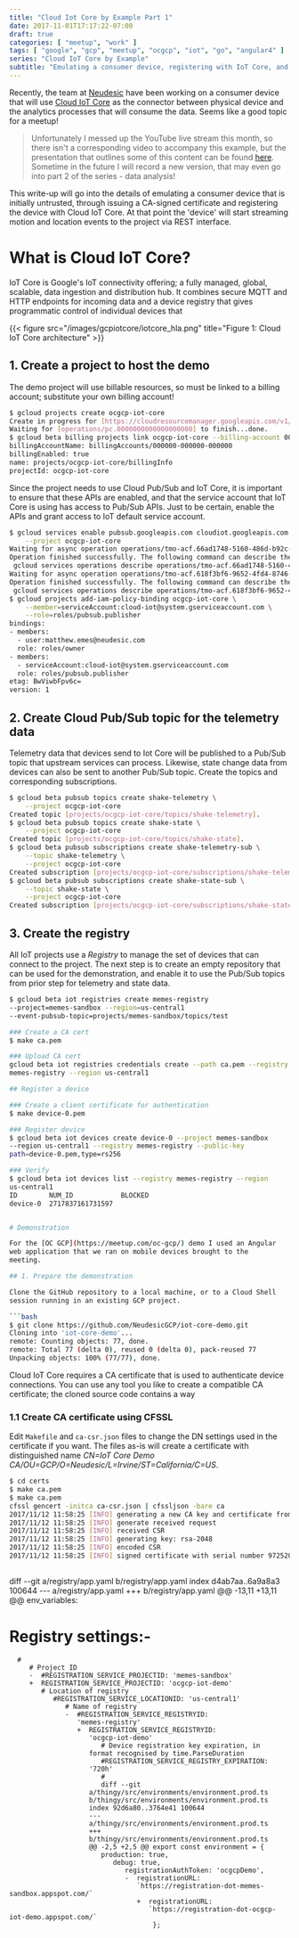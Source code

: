 ```yaml
---
title: "Cloud Iot Core by Example Part 1"
date: 2017-11-01T17:17:22-07:00
draft: true
categories: [ "meetup", "work" ]
tags: [ "google", "gcp", "meetup", "ocgcp", "iot", "go", "angular4" ]
series: "Cloud IoT Core by Example"
subtitle: "Emulating a consumer device, registering with IoT Core, and publishing telemetry events"
---
```


Recently, the team at [Neudesic](https://www.neudesic.com/) have been
working on a consumer device that will use [Cloud IoT
Core](https://cloud.google.com/iot-core) as the connector between
physical device and the analytics processes that will consume the
data. Seems like a good topic for a meetup!

> Unfortunately I messed up the YouTube live stream this month, so
> there isn't a corresponding video to accompany this
> example, but the presentation that outlines some of this content can
> be found [here](https://goo.gl/LZF1h7). Sometime in the future I
> will record a new version, that may even go into part 2 of the
> series - data analysis!

This write-up will go into the details of emulating a consumer device
that is initially untrusted, through issuing a CA-signed certificate
and registering the device with Cloud IoT Core. At that point the
'device' will start streaming motion and location events to the
project via REST interface.
<!--more-->

# What is Cloud IoT Core?

IoT Core is Google's IoT connectivity offering; a fully managed,
global, scalable, data ingestion and distribution hub. It combines
secure MQTT and HTTP endpoints for incoming data and a device
registry that gives programmatic control of individual devices that

{{< figure src="/images/gcpiotcore/iotcore_hla.png" title="Figure 1: Cloud IoT Core architecture" >}}


## 1. Create a project to host the demo

The demo project will use billable resources, so must be linked to a
billing account; substitute your own billing account!

```bash
$ gcloud projects create ocgcp-iot-core
Create in progress for [https://cloudresourcemanager.googleapis.com/v1/projects/ocgcp-iot-core].
Waiting for [operations/pc.0000000000000000000] to finish...done.
$ gcloud beta billing projects link ocgcp-iot-core --billing-account 000000-000000-000000
billingAccountName: billingAccounts/000000-000000-000000
billingEnabled: true
name: projects/ocgcp-iot-core/billingInfo
projectId: ocgcp-iot-core

```

Since the project needs to use Cloud Pub/Sub and IoT Core, it is
important to ensure that these APIs are enabled, and that the service
account that IoT Core is using has access to Pub/Sub APIs. Just to be
certain, enable the APIs and grant access to IoT default service
account.

```bash
$ gcloud services enable pubsub.googleapis.com cloudiot.googleapis.com \
    --project ocgcp-iot-core
Waiting for async operation operations/tmo-acf.66ad1748-5160-486d-b92c-0ab976fbb6f4 to complete...
Operation finished successfully. The following command can describe the Operation details:
 gcloud services operations describe operations/tmo-acf.66ad1748-5160-486d-b92c-0ab976fbb6f4
Waiting for async operation operations/tmo-acf.618f3bf6-9652-4fd4-8746-67e734258baf to complete...
Operation finished successfully. The following command can describe the Operation details:
 gcloud services operations describe operations/tmo-acf.618f3bf6-9652-4fd4-8746-67e734258baf
$ gcloud projects add-iam-policy-binding ocgcp-iot-core \
    --member=serviceAccount:cloud-iot@system.gserviceaccount.com \
    --role=roles/pubsub.publisher
bindings:
- members:
  - user:matthew.emes@neudesic.com
  role: roles/owner
- members:
  - serviceAccount:cloud-iot@system.gserviceaccount.com
  role: roles/pubsub.publisher
etag: BwViwbFpv6c=
version: 1
```

## 2. Create Cloud Pub/Sub topic for the telemetry data

Telemetry data that devices send to Iot Core will be published to a
Pub/Sub topic that upstream services can process. Likewise, state
change data from devices can also be sent to another Pub/Sub
topic. Create the topics and corresponding subscriptions.

```bash
$ gcloud beta pubsub topics create shake-telemetry \
    --project ocgcp-iot-core
Created topic [projects/ocgcp-iot-core/topics/shake-telemetry].
$ gcloud beta pubsub topics create shake-state \
    --project ocgcp-iot-core
Created topic [projects/ocgcp-iot-core/topics/shake-state].
$ gcloud beta pubsub subscriptions create shake-telemetry-sub \
    --topic shake-telemetry \
    --project ocgcp-iot-core
Created subscription [projects/ocgcp-iot-core/subscriptions/shake-telemetry-sub].
$ gcloud beta pubsub subscriptions create shake-state-sub \
    --topic shake-state \
    --project ocgcp-iot-core
Created subscription [projects/ocgcp-iot-core/subscriptions/shake-state-sub].
```

## 3. Create the registry

All IoT projects use a _Registry_ to manage the set of devices that
can connect to the project. The next step is to create an empty
repository that can be used for the demonstration, and enable it to
use the Pub/Sub topics from prior step for telemetry and state data.

```bash
$ gcloud beta iot registries create memes-registry
--project=memes-sandbox --region=us-central1
--event-pubsub-topic=projects/memes-sandbox/topics/test

### Create a CA cert
$ make ca.pem

### Upload CA cert
gcloud beta iot registries credentials create --path ca.pem --registry
memes-registry --region us-central1

## Register a device

### Create a client certificate for authentication
$ make device-0.pem

### Register device
$ gcloud beta iot devices create device-0 --project memes-sandbox
--region us-central1 --registry memes-registry --public-key
path=device-0.pem,type=rs256

### Verify
$ gcloud beta iot devices list --registry memes-registry --region
us-central1
ID        NUM_ID            BLOCKED
device-0  2717837161731597


# Demonstration

For the [OC GCP](https://meetup.com/oc-gcp/) demo I used an Angular
web application that we ran on mobile devices brought to the
meeting.

## 1. Prepare the demonstration

Clone the GitHub repository to a local machine, or to a Cloud Shell
session running in an existing GCP project.

```bash
$ git clone https://github.com/NeudesicGCP/iot-core-demo.git
Cloning into 'iot-core-demo'...
remote: Counting objects: 77, done.
remote: Total 77 (delta 0), reused 0 (delta 0), pack-reused 77
Unpacking objects: 100% (77/77), done.
```

Cloud IoT Core requires a CA certificate that is used to authenticate
device connections. You can use any tool you like to create a
compatible CA certificate; the cloned source code contains a way 

### 1.1 Create CA certificate using CFSSL

Edit ``Makefile`` and ``ca-csr.json`` files to change the DN settings
used in the certificate if you want. The files as-is will create a
certificate with distinguished name _CN=IoT Core Demo
CA/OU=GCP/O=Neudesic/L=Irvine/ST=California/C=US_.

```bash
$ cd certs
$ make ca.pem
$ make ca.pem
cfssl gencert -initca ca-csr.json | cfssljson -bare ca
2017/11/12 11:58:25 [INFO] generating a new CA key and certificate from CSR
2017/11/12 11:58:25 [INFO] generate received request
2017/11/12 11:58:25 [INFO] received CSR
2017/11/12 11:58:25 [INFO] generating key: rsa-2048
2017/11/12 11:58:25 [INFO] encoded CSR
2017/11/12 11:58:25 [INFO] signed certificate with serial number 972520802569705297206480254400964207609756209759
```



## 
diff --git a/registry/app.yaml b/registry/app.yaml
index d4ab7aa..6a9a8a3 100644
--- a/registry/app.yaml
+++ b/registry/app.yaml
@@ -13,11 +13,11 @@ env_variables:
   # Registry settings:-
      #
	     # Project ID
		 -  #REGISTRATION_SERVICE_PROJECTID: 'memes-sandbox'
		 +  REGISTRATION_SERVICE_PROJECTID: 'ocgcp-iot-demo'
		    # Location of registry
			   #REGISTRATION_SERVICE_LOCATIONID: 'us-central1'
			      # Name of registry
				  -  #REGISTRATION_SERVICE_REGISTRYID:
                     'memes-registry'
					 +  REGISTRATION_SERVICE_REGISTRYID:
                        'ocgcp-iot-demo'
						   # Device registration key expiration, in
                        format recognised by time.ParseDuration
						   #REGISTRATION_SERVICE_REGISTRY_EXPIRATION:
                        '720h'
						   #
						   diff --git
                        a/thingy/src/environments/environment.prod.ts
                        b/thingy/src/environments/environment.prod.ts
						index 92d6a80..3764e41 100644
						---
                        a/thingy/src/environments/environment.prod.ts
						+++
                        b/thingy/src/environments/environment.prod.ts
						@@ -2,5 +2,5 @@ export const environment = {
						   production: true,
						      debug: true,
							     registrationAuthToken: 'ocgcpDemo',
								 -  registrationURL:
                                    `https://registration-dot-memes-sandbox.appspot.com/`
									+  registrationURL:
                                       `https://registration-dot-ocgcp-iot-demo.appspot.com/`
									    };
										
